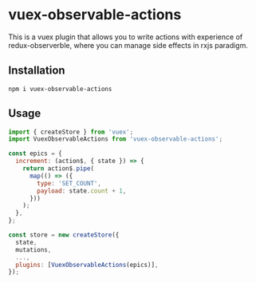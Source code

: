 # vuex-observable-actions

This is a vuex plugin that allows you to write actions with experience of redux-observerble, where you can manage side effects in rxjs paradigm.

## Installation

`npm i vuex-observable-actions`

## Usage

```js
import { createStore } from 'vuex';
import VuexObservableActions from 'vuex-observable-actions';

const epics = {
  increment: (action$, { state }) => {
    return action$.pipe(
      map(() => ({
        type: 'SET_COUNT',
        payload: state.count + 1,
      }))
    );
  },
};

const store = new createStore({
  state,
  mutations,
  ...,
  plugins: [VuexObservableActions(epics)],
});

```
